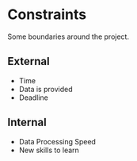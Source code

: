 # Constraints

Some boundaries around the project.

## External

- Time
- Data is provided
- Deadline

## Internal
- Data Processing Speed
- New skills to learn